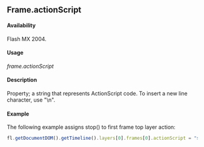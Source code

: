 ## Frame.actionScript

#### Availability

Flash MX 2004.

#### Usage

*frame.actionScript*

#### Description

Property; a string that represents ActionScript code. To insert a new line character, use "\n".

#### Example

The following example assigns stop() to first frame top layer action:

```javascript
fl.getDocumentDOM().getTimeline().layers[0].frames[0].actionScript = "stop();";
```
